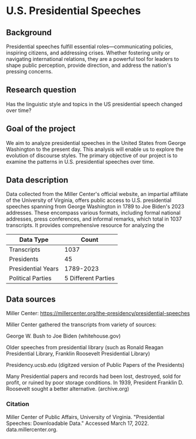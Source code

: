 # U.S. Presidential Speeches
## Background
Presidential speeches fulfill essential roles—communicating policies, inspiring citizens, and addressing crises. Whether fostering unity or navigating international relations, they are a powerful tool for leaders to shape public perception, provide direction, and address the nation's pressing concerns.
## Research question
Has the linguistic style and topics in the US presidential speech changed over time?
## Goal of the project
We aim to analyze presidential speeches in the United States from George Washington to the present day. This analysis will enable us to explore the evolution of discourse styles. The primary objective of our project is to examine the patterns in U.S. presidential speeches over time.
## Data description
Data collected from the Miller Center's official website, an impartial affiliate of the University of Virginia, offers public access to U.S. presidential speeches spanning from George Washington in 1789 to Joe Biden's 2023 addresses. These encompass various formats, including formal national addresses, press conferences, and informal remarks, which total in 1037 transcripts. It provides comprehensive resource for analyzing the 

| Data Type          | Count               |
|--------------------|---------------------|
| Transcripts        | 1037                |
| Presidents         | 45                  |
| Presidential Years | 1789-2023           |
| Political Parties  | 5 Different Parties |

## Data sources
Miller Center: https://millercenter.org/the-presidency/presidential-speeches

Miller Center gathered the transcripts from variety of sources:

George W. Bush to Joe Biden (whitehouse.gov)

Older speeches from presidential library (such as Ronald Reagan Presidential Library, Franklin Roosevelt Presidential Library)

Presidency.ucsb.edu (digitzed version of Public Papers of the Presidents)

Many Presidential papers and records had been lost, destroyed, sold for profit, or ruined by poor storage conditions. In 1939, President Franklin D. Roosevelt sought a better alternative. (archive.org)

### Citation
Miller Center of Public Affairs, University of Virginia. "Presidential Speeches: Downloadable Data." Accessed March 17, 2022. data.millercenter.org.
